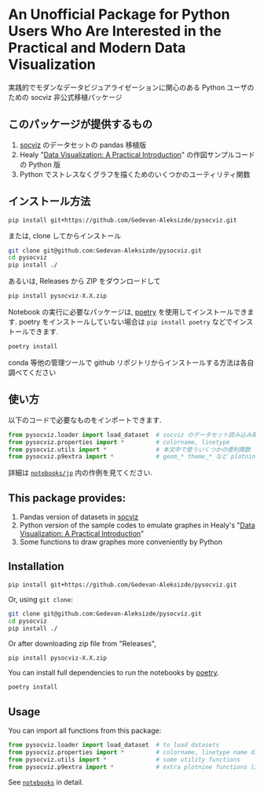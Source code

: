 # An Unofficial Package for Python Users Who Are Interested in the Practical and Modern Data Visualization

実践的でモダンなデータビジュアライゼーションに関心のある Python ユーザのための socviz 非公式移植パッケージ

## このパッケージが提供するもの

1. [socviz](https://github.com/kjhealy/socviz) のデータセットの pandas 移植版
2. Healy "[Data Visualization: A Practical Introduction](https://socviz.co/)" の作図サンプルコードの Python 版
3. Python でストレスなくグラフを描くためのいくつかのユーティリティ関数

## インストール方法

```shs
pip install git+https://github.com/Gedevan-Aleksizde/pysocviz.git
```

または, clone してからインストール

```sh
git clone git@github.com:Gedevan-Aleksizde/pysocviz.git
cd pysocviz
pip install ./
```

あるいは, Releases から ZIP をダウンロードして

```sh
pip install pysocviz-X.X.zip
```

Notebook の実行に必要なパッケージは, [poetry](https://python-poetry.org/) を使用してインストールできます. poetry をインストールしていない場合は `pip install poetry` などでインストールできます.

```sh
poetry install
```

conda 等他の管理ツールで github リポジトリからインストールする方法は各自調べてください

## 使い方

以下のコードで必要なものをインポートできます.

```python
from pysocviz.loader import load_dataset  # socviz のデータセット読み込み関数
from pysocviz.properties import *         # colorname, linetype
from pysocviz.utils import *              # 本文中で使ういくつかの便利関数
from pysocviz.p9extra import *            # geom_* theme_* など plotnine の関数として利用できるもの
```

詳細は [`notebooks/jp`](notebooks/jp) 内の作例を見てください.


## This package provides:

1. Pandas version of datasets in [socviz](https://github.com/kjhealy/socviz) 
2. Python version of the sample codes to emulate graphes in Healy's "[Data Visualization: A Practical Introduction](https://socviz.co/)"
3. Some functions to draw graphes more conveniently by Python

## Installation

```shs
pip install git+https://github.com/Gedevan-Aleksizde/pysocviz.git
```

Or, using `git clone`:

```sh
git clone git@github.com:Gedevan-Aleksizde/pysocviz.git
cd pysocviz
pip install ./
```

Or after downloading zip file from "Releases",

```sh
pip install pysocviz-X.X.zip
```

You can install full dependencies to run the notebooks by [poetry](https://python-poetry.org/).

```sh
poetry install
```

## Usage

You can import all functions from this package:

```python
from pysocviz.loader import load_dataset  # to load datasets
from pysocviz.properties import *         # colorname, linetype name dictionaries
from pysocviz.utils import *              # some utility functions
from pysocviz.p9extra import *            # extra plotnine functions like geom_* theme_*
```

See [`notebooks`](notebooks/) in detail.
